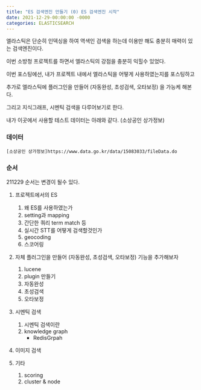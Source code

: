 ```yaml
---
title: "ES 검색엔진 만들기 (0) ES 검색엔진 시작"
date: 2021-12-29-00:00:00 -0000
categories: ELASTICSEARCH
---
```


엘라스틱은 단순히 인덱싱을 하여 역색인 검색을 하는데 이용만 해도 충분히 매력이 있는 검색엔진이다.

이번 소방청 프로젝트를 하면서 엘라스틱의 강점을 충분히 익힐수 있었다.

이번 포스팅에선, 내가 프로젝트 내에서 엘라스틱을 어떻게 사용하였는지를 포스팅하고 

추가로 엘라스틱에 플러그인을 만들어 (자동완성, 초성검색, 오타보정) 을 가능케 해본다.

그리고 지식그래프, 시멘틱 검색을 다루어보기로 한다.


내가 이곳에서 사용할 테스트 데이터는 아래와 같다. (소상공인 상가정보)

### 데이터
    [소상공인 상가정보]https://www.data.go.kr/data/15083033/fileData.do

### 순서
211229 순서는 변경이 될수 있다.

1. 프로젝트에서의 ES
    1. 왜 ES를 사용하였는가
    2. setting과 mapping
    3. 간단한 쿼리 term match 등
    4. 실시간 STT를 어떻게 검색할것인가
    5. geocoding
    6. 스코어링
    

2. 자체 플러그인을 만들어 (자동완성, 초성검색, 오타보정) 기능을 추가해보자
    1. lucene
    2. plugin 만들기
    3. 자동완성
    4. 초성검색
    5. 오타보정

3. 시멘틱 검색
    1. 시멘틱 검색이란
    2. knowledge graph
        - RedisGrpah
        
4. 이미지 검색
5. 기타 
    1. scoring
    2. cluster & node


